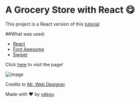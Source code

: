 # A Grocery Store with React 😋️

This project is a React version of this [tutorial](https://www.youtube.com/watch?v=lCCN_lkl3Xw)

##What was used:
- [React](https://pt-br.reactjs.org/)
- [Font Awesome](https://fontawesome.com/)
- [Swiper](https://swiperjs.com/react)

Click [here](https://grocery-store-react.netlify.app/) to visit the page!

![image](https://media.discordapp.net/attachments/402972272870162435/896064057503809537/Screenshot_from_2021-10-08_12-58-11.png?width=917&height=458)

Credits to [Mr. Web Designer](https://www.youtube.com/channel/UCKwgH3vASrD2brd1l2m6NHw).

Made with ❤️ by [vdsou](https://github.com/vdsou)
